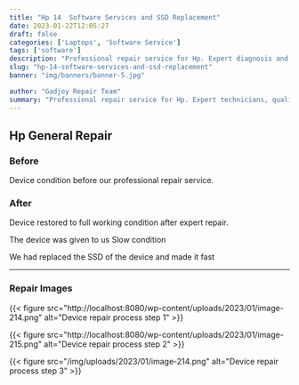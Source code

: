 ```yaml
---
title: "Hp 14  Software Services and SSD Replacement"
date: 2023-01-22T12:05:27
draft: false
categories: ['Laptops', 'Software Service']
tags: ['software']
description: "Professional repair service for Hp. Expert diagnosis and quality repairs in Bangalore."
slug: "hp-14-software-services-and-ssd-replacement"
banner: "img/banners/banner-5.jpg"

author: "Gadjoy Repair Team"
summary: "Professional repair service for Hp. Expert technicians, quality parts, warranty included."
---
```


## Hp General Repair

### Before

Device condition before our professional repair service.

### After

Device restored to full working condition after expert repair.

The device was given to us Slow condition

We had replaced the SSD of the device and made it fast

---

### Repair Images

{{< figure src="http://localhost:8080/wp-content/uploads/2023/01/image-214.png" alt="Device repair process step 1" >}}

{{< figure src="http://localhost:8080/wp-content/uploads/2023/01/image-215.png" alt="Device repair process step 2" >}}

{{< figure src="/img/uploads/2023/01/image-214.png" alt="Device repair process step 3" >}}

